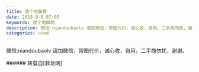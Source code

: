 ```yaml
---
title: 收个电脑椅
date: 2018-9-8 07:05
keywords: 收个电脑椅
description: 微信:niandoubaolv 请加微信，带图代价，诚心收，自用，二手商勿扰，谢谢。
categories: used
---
```

<td class="t_f" id="postmessage_1761055">

微信:niandoubaolv 请加微信，带图代价，诚心收，自用，二手商勿扰，谢谢。<br/>
</td>
###### 转载自[菲龙网]